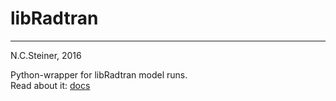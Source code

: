 # libRadtran
----
N.C.Steiner, 2016

Python-wrapper for libRadtran model runs.  
Read about it: [docs](http://www.libradtran.org/doc/libRadtran.pdf)
